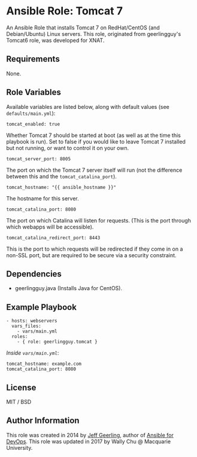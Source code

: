 # Ansible Role: Tomcat 7

An Ansible Role that installs Tomcat 7 on RedHat/CentOS (and Debian/Ubuntu) Linux servers. This role, originated from geerlingguy's Tomcat6 role, was developed for XNAT.  

## Requirements

None.

## Role Variables

Available variables are listed below, along with default values (see `defaults/main.yml`):

    tomcat_enabled: true

Whether Tomcat 7 should be started at boot (as well as at the time this playbook is run). Set to false if you would like to leave Tomcat 7 installed but not running, or want to control it on your own.

    tomcat_server_port: 8005

The port on which the Tomcat 7 server itself will run (not the difference between this and the `tomcat_catalina_port`).

    tomcat_hostname: "{{ ansible_hostname }}"

The hostname for this server.

    tomcat_catalina_port: 8080

The port on which Catalina will listen for requests. (This is the port through which webapps will be accessible).

    tomcat_catalina_redirect_port: 8443

This is the port to which requests will be redirected if they come in on a non-SSL port, but are required to be secure via a security constraint.

## Dependencies

  - geerlingguy.java (Installs Java for CentOS).

## Example Playbook

    - hosts: webservers
      vars_files:
        - vars/main.yml
      roles:
        - { role: geerlingguy.tomcat }

*Inside `vars/main.yml`*:

    tomcat_hostname: example.com
    tomcat_catalina_port: 8080

## License

MIT / BSD

## Author Information

This role was created in 2014 by [Jeff Geerling](https://www.jeffgeerling.com/), author of [Ansible for DevOps](https://www.ansiblefordevops.com/).
This role was updated in 2017 by Wally Chu @ Macquarie University.
